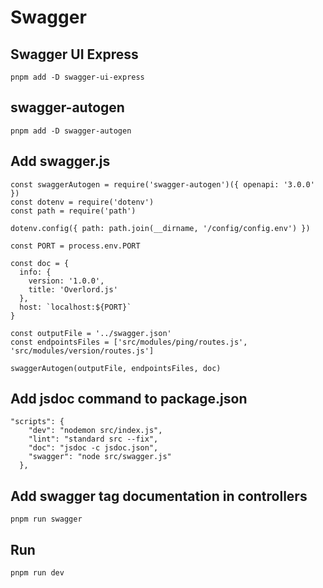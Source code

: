 # Swagger

## Swagger UI Express
```
pnpm add -D swagger-ui-express
```
## swagger-autogen
```
pnpm add -D swagger-autogen
```
## Add swagger.js
```
const swaggerAutogen = require('swagger-autogen')({ openapi: '3.0.0' })
const dotenv = require('dotenv')
const path = require('path')

dotenv.config({ path: path.join(__dirname, '/config/config.env') })

const PORT = process.env.PORT

const doc = {
  info: {
    version: '1.0.0',
    title: 'Overlord.js'
  },
  host: `localhost:${PORT}`
}

const outputFile = '../swagger.json'
const endpointsFiles = ['src/modules/ping/routes.js', 'src/modules/version/routes.js']

swaggerAutogen(outputFile, endpointsFiles, doc)
```
## Add jsdoc command to package.json
```
"scripts": {
    "dev": "nodemon src/index.js",
    "lint": "standard src --fix",
    "doc": "jsdoc -c jsdoc.json",
    "swagger": "node src/swagger.js"
  },
```
## Add swagger tag documentation in controllers
```
pnpm run swagger
```
## Run
```
pnpm run dev
```